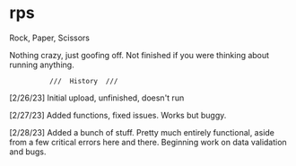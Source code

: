 # rps
Rock, Paper, Scissors

Nothing crazy, just goofing off.
Not finished if you were thinking about running anything.

              ///  History  ///

[2/26/23] Initial upload, unfinished, doesn't run

[2/27/23] Added functions, fixed issues. Works but buggy.

[2/28/23] Added a bunch of stuff. Pretty much entirely functional, aside from
          a few critical errors here and there. Beginning work on data validation
          and bugs. 

